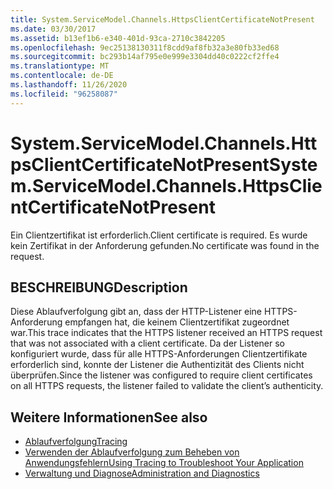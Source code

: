 ```yaml
---
title: System.ServiceModel.Channels.HttpsClientCertificateNotPresent
ms.date: 03/30/2017
ms.assetid: b13ef1b6-e340-401d-93ca-2710c3842205
ms.openlocfilehash: 9ec25138130311f8cdd9af8fb32a3e80fb33ed68
ms.sourcegitcommit: bc293b14af795e0e999e3304dd40c0222cf2ffe4
ms.translationtype: MT
ms.contentlocale: de-DE
ms.lasthandoff: 11/26/2020
ms.locfileid: "96258087"
---
```

# <a name="systemservicemodelchannelshttpsclientcertificatenotpresent"></a><span data-ttu-id="6ab6e-102">System.ServiceModel.Channels.HttpsClientCertificateNotPresent</span><span class="sxs-lookup"><span data-stu-id="6ab6e-102">System.ServiceModel.Channels.HttpsClientCertificateNotPresent</span></span>

<span data-ttu-id="6ab6e-103">Ein Clientzertifikat ist erforderlich.</span><span class="sxs-lookup"><span data-stu-id="6ab6e-103">Client certificate is required.</span></span> <span data-ttu-id="6ab6e-104">Es wurde kein Zertifikat in der Anforderung gefunden.</span><span class="sxs-lookup"><span data-stu-id="6ab6e-104">No certificate was found in the request.</span></span>  
  
## <a name="description"></a><span data-ttu-id="6ab6e-105">BESCHREIBUNG</span><span class="sxs-lookup"><span data-stu-id="6ab6e-105">Description</span></span>  

 <span data-ttu-id="6ab6e-106">Diese Ablaufverfolgung gibt an, dass der HTTP-Listener eine HTTPS-Anforderung empfangen hat, die keinem Clientzertifikat zugeordnet war.</span><span class="sxs-lookup"><span data-stu-id="6ab6e-106">This trace indicates that the HTTPS listener received an HTTPS request that was not associated with a client certificate.</span></span> <span data-ttu-id="6ab6e-107">Da der Listener so konfiguriert wurde, dass für alle HTTPS-Anforderungen Clientzertifikate erforderlich sind, konnte der Listener die Authentizität des Clients nicht überprüfen.</span><span class="sxs-lookup"><span data-stu-id="6ab6e-107">Since the listener was configured to require client certificates on all HTTPS requests, the listener failed to validate the client’s authenticity.</span></span>  
  
## <a name="see-also"></a><span data-ttu-id="6ab6e-108">Weitere Informationen</span><span class="sxs-lookup"><span data-stu-id="6ab6e-108">See also</span></span>

- [<span data-ttu-id="6ab6e-109">Ablaufverfolgung</span><span class="sxs-lookup"><span data-stu-id="6ab6e-109">Tracing</span></span>](index.md)
- [<span data-ttu-id="6ab6e-110">Verwenden der Ablaufverfolgung zum Beheben von Anwendungsfehlern</span><span class="sxs-lookup"><span data-stu-id="6ab6e-110">Using Tracing to Troubleshoot Your Application</span></span>](using-tracing-to-troubleshoot-your-application.md)
- [<span data-ttu-id="6ab6e-111">Verwaltung und Diagnose</span><span class="sxs-lookup"><span data-stu-id="6ab6e-111">Administration and Diagnostics</span></span>](../index.md)
